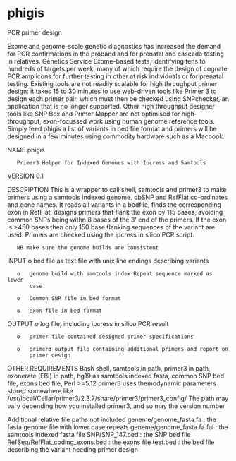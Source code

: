 # phigis
PCR primer design

Exome and genome-scale genetic diagnostics has increased the demand for PCR confirmations in the proband and for prenatal and cascade testing in relatives. Genetics Service Exome-based tests, identifying tens to hundreds of targets per week, many of which require the design of cognate PCR amplicons for further testing in other at risk individuals or for prenatal testing. Existing tools are not readily scalable for high throughput primer design: it takes 15 to 30 minutes to use web-driven tools like Primer 3 to design each primer pair, which must then be checked using SNPchecker, an application that is no longer supported. Other high throughput designer tools like SNP Box and Primer Mapper are not optimised for high-throughput, exon-focussed work using human genome reference tools. Simply feed phigis a list of variants in bed file format and primers will be designed in a few minutes using commodity hardware such as a Macbook.

NAME
       phigis

       Primer3 Helper for Indexed Genomes with Ipcress and Samtools

VERSION
       0.1

DESCRIPTION
       This is a wrapper to call shell, samtools and primer3 to make primers
       using a samtools indexed genome, dbSNP and RefFlat co-ordinates and
       gene names.  It reads all variants in a bedfile, finds the
       corresponding exon in RefFlat, designs primers that flank the exon by
       115 bases, avoiding common SNPs being withn 8 bases of the 3' end of
       the primers.  If the exon is >450 bases then only 150 base flanking
       sequences of the variant are used.  Primers are checked using the
       ipcress in silico PCR script.

       NB make sure the genome builds are consistent

INPUT
       o   bed file as text file with unix line endings describing variants

       o   genome build with samtools index Repeat sequence marked as lower
           case

       o   Common SNP file in bed format

       o   exon file in bed format

   OUTPUT
       o   log file, including ipcress in silico PCR result

       o   primer file contained designed primer specifications

       o   primer3 output file containing additional primers and report on
           primer design

   OTHER REQUIREMENTS
       Bash shell, samtools in path, primer3 in path, exonerate (EBI) in path, hg19
       as samtools indexed fasta, common SNP bed file, exons bed file, Perl
       >=5.12
       primer3 uses themodynamic parameters stored somewhere like
       /usr/local/Cellar/primer3/2.3.7/share/primer3/primer3_config/
       The path may vary depending how you installed primer3, and so may the version number
       
 Additional relative file paths not included
       geneme/genome_fasta.fa : the fasta genome file with lower case repeats
       geneme/genome_fasta.fa.fai : the samtools indexed fasta file
       SNP/SNP_147.bed : the SNP bed file
       RefSeq/RefFlat_coding_exons.bed : the exons file
       test.bed : the bed file describing the variant needing primer design
       
       
       
       

